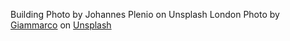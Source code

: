 Building Photo by Johannes Plenio on Unsplash
London Photo by <a href="https://unsplash.com/@giamboscaro?utm_source=unsplash&utm_medium=referral&utm_content=creditCopyText">Giammarco</a> on <a href="https://unsplash.com/s/photos/london-buildings?utm_source=unsplash&utm_medium=referral&utm_content=creditCopyText">Unsplash</a>
